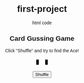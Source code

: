 # first-project
html code
<html>
<head>
<title>Game</title>
<style>
body{
	text-align: center;
	font-family: Arial, sans-serif;
}
.game-container{
	display:flex;
	justify-content: center;
	gap: 20px;
	margin-top: 20px;
}
.card{
	width: 100px;
	height: 150px;
	background-color:gray;
	display:flex;
	align-items:center;
	font-size: 24px;
	font-weight: bold;
	color: white;
	cursor: pointer;
}
.hidden{
	background-color: black;
	color:black;
}
.message{
	margin-top: 20px;
	font-size:18px;
}
</style>
</head>
<body>
	<h2>Card Gussing Game</h2>
	<p>Click "Shuffle" and try to find the Ace!</p>
<div class="game-container">
	<div class="class hidden" id="card1" onclick="guessCard(1)">?</div>
	<div class="class hidden" id="card2" onclick="guessCard(2)">?</div>
</div>
<p class="message" id="message"></p>
<button onclick="shuffleCards()">Shuffle</button>
<script>
	let correctCard=1;
	function shuffleCards(){
		document.getElementById("message").textContent="?";
		correctCard = Math.random()<0.5 ? 1:2;
		document.getElementById("card1").textContent="?";
		document.getElementById("card2").textContent="?";
		document.getElementById("card1").classList.add=("hidden");
		document.getElementById("card2").classList.add=("hidden");
}

function guessCard(selectedCard){
	let message = document.getElementById("message");
	if(selectedCard===correctCard){
		message.textContent="Correct! You have found an Ace.";
		message.style.color="green";
		}
	else{
		message.textContent="Wrong! Try Again.";
		message.style.color="red";
		}
	document.getElementById("card1").textContent = correctCard === 1?"A":"X";
	document.getElementById("card2").textContent = correctCard === 2?"A":"X";
}
</script>
</body>
</html>
